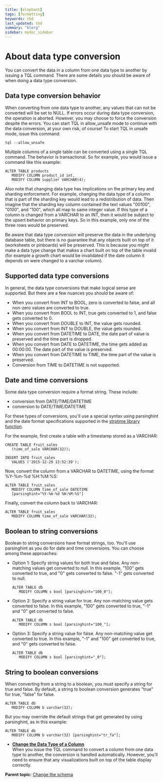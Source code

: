 ```yaml
---
title: [elephant]
tags: [formatting]
keywords: tbd
last_updated: tbd
summary: "blerg"
sidebar: mydoc_sidebar
---
```

# About data type conversion

You can convert the data in a column from one data type to another by issuing a TQL command. There are some details you should be aware of when doing a data type conversion.

## Data type conversion behavior

When converting from one data type to another, any values that can not be converted will be set to NULL. If errors occur during data type conversion, the operation is aborted. However, you may choose to force the conversion despite the errors. You can start TQL in allow\_unsafe mode to continue with the data conversion, at your own risk, of course! To start TQL in unsafe mode, issue this command:

```
tql --allow_unsafe
```

Multiple columns of a single table can be converted using a single TQL command. The behavior is transactional. So for example, you would issue a command like this example:

```
ALTER TABLE products
   MODIFY COLUMN product_id int,
   MODIFY COLUMN supplier VARCHAR(4); 
```

Also note that changing data type has implications on the primary key and sharding enforcement. For example, changing the data type of a column that is part of the sharding key would lead to a redistribution of data. Then imagine that the sharding key column contained the text values "00100", "0100", and "100", which all map to same integer value. If this type of a column is changed from a VARCHAR to an INT, then it would be subject to the upsert behavior on primary keys. So in this example, only one of the three rows would be preserved.

Be aware that data type conversion will preserve the data in the underlying database table, but there is no guarantee that any objects built on top of it \(worksheets or pinboards\) will be preserved. This is because you might make a data type change that makes a chart built on top of the table invalid \(for example a growth chart would be invalidated if the date column it depends on were changed to a varchar column\).

## Supported data type conversions

In general, the data type conversions that make logical sense are supported. But there are a few nuances you should be aware of:

-   When you convert from INT to BOOL, zero is converted to false, and all non-zero values are converted to true.
-   When you convert from BOOL to INT, true gets converted to 1, and false gets converted to 0.
-   When you convert from DOUBLE to INT, the value gets rounded.
-   When you convert from INT to DOUBLE, the value gets rounded.
-   When you convert from DATETIME to DATE, the date part of value is preserved and the time part is dropped.
-   When you convert from DATE to DATETIME, the time gets added as 00:00:00. The date part of the value is preserved.
-   When you convert from DATETIME to TIME, the time part of the value is preserved.
-   Conversion from TIME to DATETIME is not supported.

## Date and time conversions

Some data type conversion require a format string. These include:

-   conversion from DATE/TIME/DATETIME
-   conversion to DATE/TIME/DATETIME

For these types of conversions, you'll use a special syntax using parsinghint and the date format specifications supported in the [strptime library function](http://man7.org/linux/man-pages/man3/strptime.3.html).

For the example, first create a table with a timestamp stored as a VARCHAR:

```
CREATE TABLE fruit_sales
   (time_of_sale VARCHAR(32));

INSERT INTO fruit_sales
   VALUES ('2015-12-29 13:52:39');
```

Now, convert the column from a VARCHAR to DATETIME, using the format %Y-%m-%d %H:%M:%S:

```
ALTER TABLE fruit_sales
   MODIFY COLUMN time_of_sale DATETIME
   [parsinghint="%Y-%m-%d %H:%M:%S"]
```

Finally, convert the column back to VARCHAR:

```
ALTER TABLE fruit_sales
   MODIFY COLUMN time_of_sale VARCHAR(32); 
```

## Boolean to string conversions

Boolean to string conversions have format strings, too. You'll use parsinghint as you do for date and time conversions. You can choose among these approaches:

-   Option 1: Specify string values for both true and false. Any non-matching values get converted to null. In this example, "100" gets converted to true, and "0" gets converted to false. "-1" gets converted to null.

    ```
    ALTER TABLE db
       MODIFY COLUMN s bool [parsinghint="100_0"];
    ```

-   Option 2: Specify a string value for true. Any non-matching value gets converted to false. In this example, "100" gets converted to true, "-1" and "0" get converted to false.

    ```
    ALTER TABLE db 
       MODIFY COLUMN s bool [parsinghint="100_"]; 
    ```

-   Option 3: Specify a string value for false. Any non-matching value get converted to true. In this example, "-1" and "100" get converted to true, and "0" gets converted to false.

    ```
    ALTER TABLE db 
       MODIFY COLUMN s bool [parsinghint="_0"];
    ```


## String to boolean conversions

When converting from a string to a boolean, you must specify a string for true and false. By default, a string to boolean conversion generates "true" for true, "false" for false.

```
ALTER TABLE db
   MODIFY COLUMN b varchar(32);
```

But you may override the default strings that get generated by using parsinghint, as in this example:

```
ALTER TABLE db
   MODIFY COLUMN b varchar(32) [parsinghint="tr_fa"]; 
```

-   **[Change the Data Type of a Column](../../admin/loading/change_data_type.html)**  
When you issue the TQL command to convert a column from one data type to another, the conversion is handled automatically. However, you'll need to ensure that any visualizations built on top of the table display correctly.

**Parent topic:** [Change the schema](../../admin/loading/change_schema.html)

